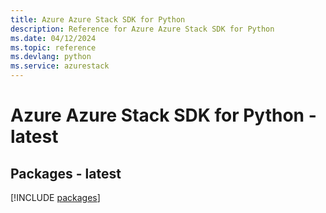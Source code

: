 ```yaml
---
title: Azure Azure Stack SDK for Python
description: Reference for Azure Azure Stack SDK for Python
ms.date: 04/12/2024
ms.topic: reference
ms.devlang: python
ms.service: azurestack
---
```

# Azure Azure Stack SDK for Python - latest
## Packages - latest
[!INCLUDE [packages](azure-stack-index.md)]